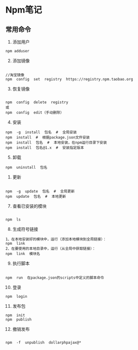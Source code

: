 # Npm笔记

## 常用命令

1.  添加用户

``` npm
npm adduser

```

2.  添加镜像

``` npm

//淘宝镜像
npm  config  set  registry  https://registry.npm.taobao.org 

```

3.  恢复镜像

``` npm 

npm  config  delete  registry
或
npm  config  edit（手动删除）

```

4.  安装

``` npm
npm  -g  install  包名  #  全局安装
npm  install  #  根据package.json文件安装
npm  install  包名  #  本地安装，在npm运行目录下安装
npm  install  包名@1.x  #  安装指定版本

```

5.  卸载


``` npm
npm  uninstall  包名

```

1.  更新

``` npm 

npm  -g  update  包名  #  全局更新
npm  update  包名  #  本地更新

```

7.  查看已安装的模块

``` npm

npm  ls

```


8.  生成符号链接

``` npm
1、在本地安装好的模块中，运行（添加本地模块到全局链接）：
npm  link
2、在要使用的本地目录中，运行（从全局中获取链接）：
npm  link  模块名

```

9.  执行脚本


``` npm

npm  run  在package.json的scripts中定义的脚本命令

```

10. 登录

``` npm
npm  login

```

11. 发布包

``` npm
npm  init
npm  publish

```

12. 撤销发布

``` npm

npm  -f  unpublish  dollarphpajax@*

```
